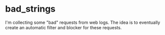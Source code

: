 # bad_strings
I'm collecting some "bad" requests from web logs. The idea is to eventually create an automatic filter and blocker for these requests.
